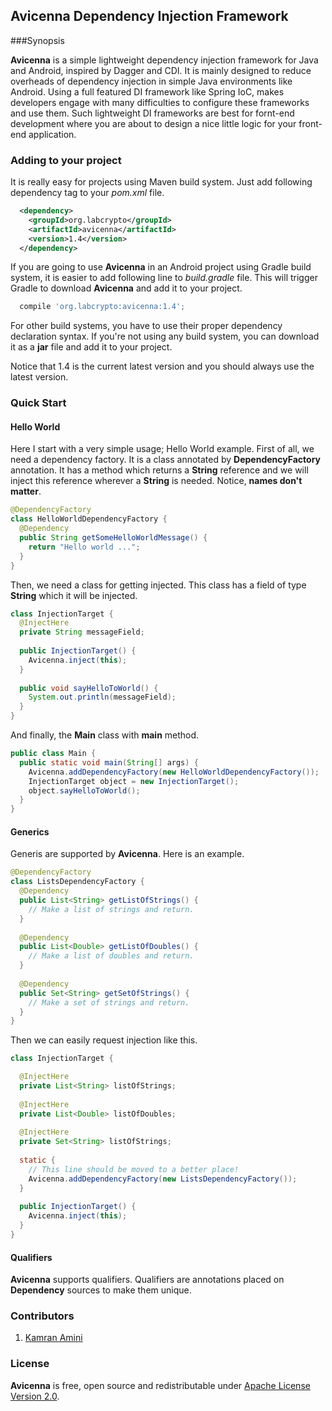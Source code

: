 ## Avicenna Dependency Injection Framework

###Synopsis

**Avicenna** is a simple lightweight dependency injection framework for Java and Android, inspired by Dagger and CDI. It is mainly designed to reduce overheads of dependency injection in simple Java environments like Android. Using a full featured DI framework like Spring IoC, makes developers engage with many difficulties to configure these frameworks and use them. Such lightweight DI frameworks are best for fornt-end development where you are about to design a nice little logic for your front-end application.

### Adding to your project

It is really easy for projects using Maven build system. Just add following dependency tag to your *pom.xml* file.

```xml
  <dependency>
    <groupId>org.labcrypto</groupId>
    <artifactId>avicenna</artifactId>
    <version>1.4</version>
  </dependency>
```
If you are going to use **Avicenna** in an Android project using Gradle build system, it is easier to add following line to *build.gradle* file. This will trigger Gradle to download **Avicenna** and add it to your project.

```groovy
  compile 'org.labcrypto:avicenna:1.4';
```

For other build systems, you have to use their proper dependency declaration syntax. If you're not using any build system, you can download it as a **jar** file and add it to your project.

Notice that 1.4 is the current latest version and you should always use the latest version.

### Quick Start

#### Hello World

Here I start with a very simple usage; Hello World example. First of all, we need a dependency factory. It is a class annotated by **DependencyFactory** annotation. It has a method which returns a **String** reference and we will inject this reference wherever a **String** is needed. Notice, **names don't matter**.

```Java
@DependencyFactory
class HelloWorldDependencyFactory {
  @Dependency
  public String getSomeHelloWorldMessage() {
    return "Hello world ...";
  }
}
```

Then, we need a class for getting injected. This class has a field of type **String** which it will be injected.

```Java
class InjectionTarget {
  @InjectHere
  private String messageField;
  
  public InjectionTarget() {
    Avicenna.inject(this);
  }
  
  public void sayHelloToWorld() {
    System.out.println(messageField);
  }
}
```

And finally, the **Main** class with **main** method.

```Java
public class Main {
  public static void main(String[] args) {
    Avicenna.addDependencyFactory(new HelloWorldDependencyFactory());
    InjectionTarget object = new InjectionTarget();
    object.sayHelloToWorld();
  }
}
```

#### Generics

Generis are supported by **Avicenna**. Here is an example.

```Java
@DependencyFactory
class ListsDependencyFactory {
  @Dependency
  public List<String> getListOfStrings() {
    // Make a list of strings and return.
  }
  
  @Dependency
  public List<Double> getListOfDoubles() {
    // Make a list of doubles and return.
  }
  
  @Dependency
  public Set<String> getSetOfStrings() {
    // Make a set of strings and return.
  }
}
```
Then we can easily request injection like this.

```Java
class InjectionTarget {

  @InjectHere
  private List<String> listOfStrings;
  
  @InjectHere
  private List<Double> listOfDoubles;
  
  @InjectHere
  private Set<String> listOfStrings;
  
  static {
    // This line should be moved to a better place!
    Avicenna.addDependencyFactory(new ListsDependencyFactory());
  }
  
  public InjectionTarget() {
    Avicenna.inject(this);
  }
}
```
#### Qualifiers

**Avicenna** supports qualifiers. Qualifiers are annotations placed on **Dependency** sources to make them unique.

### Contributors
1. [Kamran Amini](https://github.com/kamcpp)

### License

**Avicenna** is free, open source and redistributable under [Apache License Version 2.0](http://www.apache.org/licenses/LICENSE-2.0).
